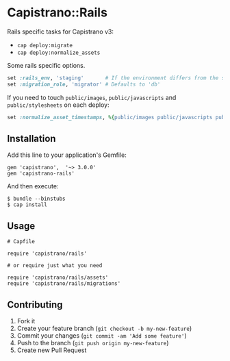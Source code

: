 # Capistrano::Rails

Rails specific tasks for Capistrano v3:

  - `cap deploy:migrate`
  - `cap deploy:normalize_assets`

Some rails specific options.

```ruby
set :rails_env, 'staging'       # If the environment differs from the stage name
set :migration_role, 'migrator' # Defaults to 'db'
```

If you need to touch `public/images`, `public/javascripts` and `public/stylesheets` on each deploy:

```ruby
set :normalize_asset_timestamps, %{public/images public/javascripts public/stylesheets}
```

## Installation

Add this line to your application's Gemfile:

    gem 'capistrano',  '~> 3.0.0'
    gem 'capistrano-rails'

And then execute:

    $ bundle --binstubs
    $ cap install

## Usage

    # Capfile

    require 'capistrano/rails'

    # or require just what you need

    require 'capistrano/rails/assets'
    require 'capistrano/rails/migrations'

## Contributing

1. Fork it
2. Create your feature branch (`git checkout -b my-new-feature`)
3. Commit your changes (`git commit -am 'Add some feature'`)
4. Push to the branch (`git push origin my-new-feature`)
5. Create new Pull Request

